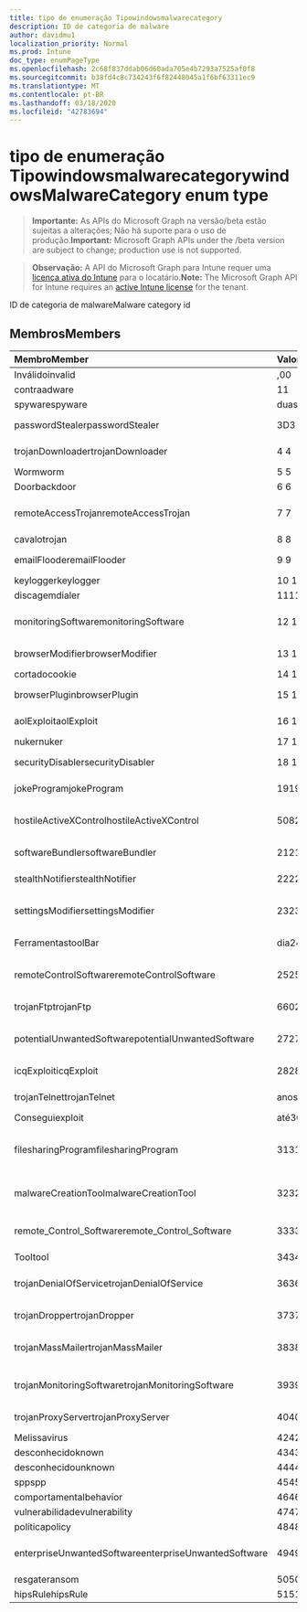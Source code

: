 ```yaml
---
title: tipo de enumeração Tipowindowsmalwarecategory
description: ID de categoria de malware
author: davidmu1
localization_priority: Normal
ms.prod: Intune
doc_type: enumPageType
ms.openlocfilehash: 2c68f837ddab06d60ada705e4b7293a7525af0f8
ms.sourcegitcommit: b38fd4c8c734243f6f82448045a1f6bf63311ec9
ms.translationtype: MT
ms.contentlocale: pt-BR
ms.lasthandoff: 03/18/2020
ms.locfileid: "42783694"
---
```

# <a name="windowsmalwarecategory-enum-type"></a><span data-ttu-id="1d6de-103">tipo de enumeração Tipowindowsmalwarecategory</span><span class="sxs-lookup"><span data-stu-id="1d6de-103">windowsMalwareCategory enum type</span></span>

> <span data-ttu-id="1d6de-104">**Importante:** As APIs do Microsoft Graph na versão/beta estão sujeitas a alterações; Não há suporte para o uso de produção.</span><span class="sxs-lookup"><span data-stu-id="1d6de-104">**Important:** Microsoft Graph APIs under the /beta version are subject to change; production use is not supported.</span></span>

> <span data-ttu-id="1d6de-105">**Observação:** A API do Microsoft Graph para Intune requer uma [licença ativa do Intune](https://go.microsoft.com/fwlink/?linkid=839381) para o locatário.</span><span class="sxs-lookup"><span data-stu-id="1d6de-105">**Note:** The Microsoft Graph API for Intune requires an [active Intune license](https://go.microsoft.com/fwlink/?linkid=839381) for the tenant.</span></span>

<span data-ttu-id="1d6de-106">ID de categoria de malware</span><span class="sxs-lookup"><span data-stu-id="1d6de-106">Malware category id</span></span>

## <a name="members"></a><span data-ttu-id="1d6de-107">Membros</span><span class="sxs-lookup"><span data-stu-id="1d6de-107">Members</span></span>
|<span data-ttu-id="1d6de-108">Membro</span><span class="sxs-lookup"><span data-stu-id="1d6de-108">Member</span></span>|<span data-ttu-id="1d6de-109">Valor</span><span class="sxs-lookup"><span data-stu-id="1d6de-109">Value</span></span>|<span data-ttu-id="1d6de-110">Descrição</span><span class="sxs-lookup"><span data-stu-id="1d6de-110">Description</span></span>|
|:---|:---|:---|
|<span data-ttu-id="1d6de-111">Inválido</span><span class="sxs-lookup"><span data-stu-id="1d6de-111">invalid</span></span>|<span data-ttu-id="1d6de-112">,0</span><span class="sxs-lookup"><span data-stu-id="1d6de-112">0</span></span>|<span data-ttu-id="1d6de-113">Invalid</span><span class="sxs-lookup"><span data-stu-id="1d6de-113">Invalid</span></span>|
|<span data-ttu-id="1d6de-114">contra</span><span class="sxs-lookup"><span data-stu-id="1d6de-114">adware</span></span>|<span data-ttu-id="1d6de-115">1</span><span class="sxs-lookup"><span data-stu-id="1d6de-115">1</span></span>|<span data-ttu-id="1d6de-116">Contra</span><span class="sxs-lookup"><span data-stu-id="1d6de-116">Adware</span></span>|
|<span data-ttu-id="1d6de-117">spyware</span><span class="sxs-lookup"><span data-stu-id="1d6de-117">spyware</span></span>|<span data-ttu-id="1d6de-118">duas</span><span class="sxs-lookup"><span data-stu-id="1d6de-118">2</span></span>|<span data-ttu-id="1d6de-119">Spyware</span><span class="sxs-lookup"><span data-stu-id="1d6de-119">Spyware</span></span>|
|<span data-ttu-id="1d6de-120">passwordStealer</span><span class="sxs-lookup"><span data-stu-id="1d6de-120">passwordStealer</span></span>|<span data-ttu-id="1d6de-121">3D</span><span class="sxs-lookup"><span data-stu-id="1d6de-121">3</span></span>|<span data-ttu-id="1d6de-122">Roubo de senha</span><span class="sxs-lookup"><span data-stu-id="1d6de-122">Password stealer</span></span>|
|<span data-ttu-id="1d6de-123">trojanDownloader</span><span class="sxs-lookup"><span data-stu-id="1d6de-123">trojanDownloader</span></span>|<span data-ttu-id="1d6de-124">4 </span><span class="sxs-lookup"><span data-stu-id="1d6de-124">4</span></span>|<span data-ttu-id="1d6de-125">Downloader de cavalos de Tróia</span><span class="sxs-lookup"><span data-stu-id="1d6de-125">Trojan downloader</span></span>|
|<span data-ttu-id="1d6de-126">Worm</span><span class="sxs-lookup"><span data-stu-id="1d6de-126">worm</span></span>|<span data-ttu-id="1d6de-127">5 </span><span class="sxs-lookup"><span data-stu-id="1d6de-127">5</span></span>|<span data-ttu-id="1d6de-128">Worm</span><span class="sxs-lookup"><span data-stu-id="1d6de-128">Worm</span></span>|
|<span data-ttu-id="1d6de-129">Door</span><span class="sxs-lookup"><span data-stu-id="1d6de-129">backdoor</span></span>|<span data-ttu-id="1d6de-130">6 </span><span class="sxs-lookup"><span data-stu-id="1d6de-130">6</span></span>|<span data-ttu-id="1d6de-131">Door</span><span class="sxs-lookup"><span data-stu-id="1d6de-131">Backdoor</span></span>|
|<span data-ttu-id="1d6de-132">remoteAccessTrojan</span><span class="sxs-lookup"><span data-stu-id="1d6de-132">remoteAccessTrojan</span></span>|<span data-ttu-id="1d6de-133">7 </span><span class="sxs-lookup"><span data-stu-id="1d6de-133">7</span></span>|<span data-ttu-id="1d6de-134">Cavalo de Tróia de acesso remoto</span><span class="sxs-lookup"><span data-stu-id="1d6de-134">Remote access Trojan</span></span>|
|<span data-ttu-id="1d6de-135">cavalo</span><span class="sxs-lookup"><span data-stu-id="1d6de-135">trojan</span></span>|<span data-ttu-id="1d6de-136">8 </span><span class="sxs-lookup"><span data-stu-id="1d6de-136">8</span></span>|<span data-ttu-id="1d6de-137">Cavalo</span><span class="sxs-lookup"><span data-stu-id="1d6de-137">Trojan</span></span>|
|<span data-ttu-id="1d6de-138">emailFlooder</span><span class="sxs-lookup"><span data-stu-id="1d6de-138">emailFlooder</span></span>|<span data-ttu-id="1d6de-139">9 </span><span class="sxs-lookup"><span data-stu-id="1d6de-139">9</span></span>|<span data-ttu-id="1d6de-140">Inundador de email</span><span class="sxs-lookup"><span data-stu-id="1d6de-140">Email flooder</span></span>|
|<span data-ttu-id="1d6de-141">keylogger</span><span class="sxs-lookup"><span data-stu-id="1d6de-141">keylogger</span></span>|<span data-ttu-id="1d6de-142">10 </span><span class="sxs-lookup"><span data-stu-id="1d6de-142">10</span></span>|<span data-ttu-id="1d6de-143">Keylogger</span><span class="sxs-lookup"><span data-stu-id="1d6de-143">Keylogger</span></span>|
|<span data-ttu-id="1d6de-144">discagem</span><span class="sxs-lookup"><span data-stu-id="1d6de-144">dialer</span></span>|<span data-ttu-id="1d6de-145">11</span><span class="sxs-lookup"><span data-stu-id="1d6de-145">11</span></span>|<span data-ttu-id="1d6de-146">Discagem</span><span class="sxs-lookup"><span data-stu-id="1d6de-146">Dialer</span></span>|
|<span data-ttu-id="1d6de-147">monitoringSoftware</span><span class="sxs-lookup"><span data-stu-id="1d6de-147">monitoringSoftware</span></span>|<span data-ttu-id="1d6de-148">12 </span><span class="sxs-lookup"><span data-stu-id="1d6de-148">12</span></span>|<span data-ttu-id="1d6de-149">Software de monitoramento</span><span class="sxs-lookup"><span data-stu-id="1d6de-149">Monitoring software</span></span>|
|<span data-ttu-id="1d6de-150">browserModifier</span><span class="sxs-lookup"><span data-stu-id="1d6de-150">browserModifier</span></span>|<span data-ttu-id="1d6de-151">13 </span><span class="sxs-lookup"><span data-stu-id="1d6de-151">13</span></span>|<span data-ttu-id="1d6de-152">Modificador de navegador</span><span class="sxs-lookup"><span data-stu-id="1d6de-152">Browser modifier</span></span>|
|<span data-ttu-id="1d6de-153">cortado</span><span class="sxs-lookup"><span data-stu-id="1d6de-153">cookie</span></span>|<span data-ttu-id="1d6de-154">14 </span><span class="sxs-lookup"><span data-stu-id="1d6de-154">14</span></span>|<span data-ttu-id="1d6de-155">Cookie</span><span class="sxs-lookup"><span data-stu-id="1d6de-155">Cookie</span></span>|
|<span data-ttu-id="1d6de-156">browserPlugin</span><span class="sxs-lookup"><span data-stu-id="1d6de-156">browserPlugin</span></span>|<span data-ttu-id="1d6de-157">15 </span><span class="sxs-lookup"><span data-stu-id="1d6de-157">15</span></span>|<span data-ttu-id="1d6de-158">Plug-in do navegador</span><span class="sxs-lookup"><span data-stu-id="1d6de-158">Browser plugin</span></span>|
|<span data-ttu-id="1d6de-159">aolExploit</span><span class="sxs-lookup"><span data-stu-id="1d6de-159">aolExploit</span></span>|<span data-ttu-id="1d6de-160">16 </span><span class="sxs-lookup"><span data-stu-id="1d6de-160">16</span></span>|<span data-ttu-id="1d6de-161">Exploração do AOL</span><span class="sxs-lookup"><span data-stu-id="1d6de-161">AOL exploit</span></span>|
|<span data-ttu-id="1d6de-162">nuker</span><span class="sxs-lookup"><span data-stu-id="1d6de-162">nuker</span></span>|<span data-ttu-id="1d6de-163">17 </span><span class="sxs-lookup"><span data-stu-id="1d6de-163">17</span></span>|<span data-ttu-id="1d6de-164">Nuker</span><span class="sxs-lookup"><span data-stu-id="1d6de-164">Nuker</span></span>|
|<span data-ttu-id="1d6de-165">securityDisabler</span><span class="sxs-lookup"><span data-stu-id="1d6de-165">securityDisabler</span></span>|<span data-ttu-id="1d6de-166">18 </span><span class="sxs-lookup"><span data-stu-id="1d6de-166">18</span></span>|<span data-ttu-id="1d6de-167">Desabilitador de segurança</span><span class="sxs-lookup"><span data-stu-id="1d6de-167">Security disabler</span></span>|
|<span data-ttu-id="1d6de-168">jokeProgram</span><span class="sxs-lookup"><span data-stu-id="1d6de-168">jokeProgram</span></span>|<span data-ttu-id="1d6de-169">19</span><span class="sxs-lookup"><span data-stu-id="1d6de-169">19</span></span>|<span data-ttu-id="1d6de-170">Programa Joke</span><span class="sxs-lookup"><span data-stu-id="1d6de-170">Joke program</span></span>|
|<span data-ttu-id="1d6de-171">hostileActiveXControl</span><span class="sxs-lookup"><span data-stu-id="1d6de-171">hostileActiveXControl</span></span>|<span data-ttu-id="1d6de-172">508</span><span class="sxs-lookup"><span data-stu-id="1d6de-172">20</span></span>|<span data-ttu-id="1d6de-173">Controle ActiveX hostil</span><span class="sxs-lookup"><span data-stu-id="1d6de-173">Hostile ActiveX control</span></span>|
|<span data-ttu-id="1d6de-174">softwareBundler</span><span class="sxs-lookup"><span data-stu-id="1d6de-174">softwareBundler</span></span>|<span data-ttu-id="1d6de-175">21</span><span class="sxs-lookup"><span data-stu-id="1d6de-175">21</span></span>|<span data-ttu-id="1d6de-176">Pacote de software</span><span class="sxs-lookup"><span data-stu-id="1d6de-176">Software bundler</span></span>|
|<span data-ttu-id="1d6de-177">stealthNotifier</span><span class="sxs-lookup"><span data-stu-id="1d6de-177">stealthNotifier</span></span>|<span data-ttu-id="1d6de-178">22</span><span class="sxs-lookup"><span data-stu-id="1d6de-178">22</span></span>|<span data-ttu-id="1d6de-179">Modificador Stealth</span><span class="sxs-lookup"><span data-stu-id="1d6de-179">Stealth modifier</span></span>|
|<span data-ttu-id="1d6de-180">settingsModifier</span><span class="sxs-lookup"><span data-stu-id="1d6de-180">settingsModifier</span></span>|<span data-ttu-id="1d6de-181">23</span><span class="sxs-lookup"><span data-stu-id="1d6de-181">23</span></span>|<span data-ttu-id="1d6de-182">Modificador de configurações</span><span class="sxs-lookup"><span data-stu-id="1d6de-182">Settings modifier</span></span>|
|<span data-ttu-id="1d6de-183">Ferramentas</span><span class="sxs-lookup"><span data-stu-id="1d6de-183">toolBar</span></span>|<span data-ttu-id="1d6de-184">dia</span><span class="sxs-lookup"><span data-stu-id="1d6de-184">24</span></span>|<span data-ttu-id="1d6de-185">Barra de ferramentas</span><span class="sxs-lookup"><span data-stu-id="1d6de-185">Toolbar</span></span>|
|<span data-ttu-id="1d6de-186">remoteControlSoftware</span><span class="sxs-lookup"><span data-stu-id="1d6de-186">remoteControlSoftware</span></span>|<span data-ttu-id="1d6de-187">25</span><span class="sxs-lookup"><span data-stu-id="1d6de-187">25</span></span>|<span data-ttu-id="1d6de-188">Software de controle remoto</span><span class="sxs-lookup"><span data-stu-id="1d6de-188">Remote control software</span></span>|
|<span data-ttu-id="1d6de-189">trojanFtp</span><span class="sxs-lookup"><span data-stu-id="1d6de-189">trojanFtp</span></span>|<span data-ttu-id="1d6de-190">660</span><span class="sxs-lookup"><span data-stu-id="1d6de-190">26</span></span>|<span data-ttu-id="1d6de-191">FTP de cavalos de Tróia</span><span class="sxs-lookup"><span data-stu-id="1d6de-191">Trojan FTP</span></span>|
|<span data-ttu-id="1d6de-192">potentialUnwantedSoftware</span><span class="sxs-lookup"><span data-stu-id="1d6de-192">potentialUnwantedSoftware</span></span>|<span data-ttu-id="1d6de-193">27</span><span class="sxs-lookup"><span data-stu-id="1d6de-193">27</span></span>|<span data-ttu-id="1d6de-194">Possível software indesejado</span><span class="sxs-lookup"><span data-stu-id="1d6de-194">Potential unwanted software</span></span>|
|<span data-ttu-id="1d6de-195">icqExploit</span><span class="sxs-lookup"><span data-stu-id="1d6de-195">icqExploit</span></span>|<span data-ttu-id="1d6de-196">28</span><span class="sxs-lookup"><span data-stu-id="1d6de-196">28</span></span>|<span data-ttu-id="1d6de-197">Exploração do ICQ</span><span class="sxs-lookup"><span data-stu-id="1d6de-197">ICQ exploit</span></span>|
|<span data-ttu-id="1d6de-198">trojanTelnet</span><span class="sxs-lookup"><span data-stu-id="1d6de-198">trojanTelnet</span></span>|<span data-ttu-id="1d6de-199">anos</span><span class="sxs-lookup"><span data-stu-id="1d6de-199">29</span></span>|<span data-ttu-id="1d6de-200">Telnet de cavalos de Tróia</span><span class="sxs-lookup"><span data-stu-id="1d6de-200">Trojan telnet</span></span>|
|<span data-ttu-id="1d6de-201">Consegui</span><span class="sxs-lookup"><span data-stu-id="1d6de-201">exploit</span></span>|<span data-ttu-id="1d6de-202">até</span><span class="sxs-lookup"><span data-stu-id="1d6de-202">30</span></span>|<span data-ttu-id="1d6de-203">Consegui</span><span class="sxs-lookup"><span data-stu-id="1d6de-203">Exploit</span></span>|
|<span data-ttu-id="1d6de-204">filesharingProgram</span><span class="sxs-lookup"><span data-stu-id="1d6de-204">filesharingProgram</span></span>|<span data-ttu-id="1d6de-205">31</span><span class="sxs-lookup"><span data-stu-id="1d6de-205">31</span></span>|<span data-ttu-id="1d6de-206">Programa de compartilhamento de arquivos</span><span class="sxs-lookup"><span data-stu-id="1d6de-206">File sharing program</span></span>|
|<span data-ttu-id="1d6de-207">malwareCreationTool</span><span class="sxs-lookup"><span data-stu-id="1d6de-207">malwareCreationTool</span></span>|<span data-ttu-id="1d6de-208">32</span><span class="sxs-lookup"><span data-stu-id="1d6de-208">32</span></span>|<span data-ttu-id="1d6de-209">Ferramenta de criação de malware</span><span class="sxs-lookup"><span data-stu-id="1d6de-209">Malware creation tool</span></span>|
|<span data-ttu-id="1d6de-210">remote_Control_Software</span><span class="sxs-lookup"><span data-stu-id="1d6de-210">remote_Control_Software</span></span>|<span data-ttu-id="1d6de-211">33</span><span class="sxs-lookup"><span data-stu-id="1d6de-211">33</span></span>|<span data-ttu-id="1d6de-212">Software de controle remoto</span><span class="sxs-lookup"><span data-stu-id="1d6de-212">Remote control software</span></span>|
|<span data-ttu-id="1d6de-213">Tool</span><span class="sxs-lookup"><span data-stu-id="1d6de-213">tool</span></span>|<span data-ttu-id="1d6de-214">34</span><span class="sxs-lookup"><span data-stu-id="1d6de-214">34</span></span>|<span data-ttu-id="1d6de-215">Ferramenta</span><span class="sxs-lookup"><span data-stu-id="1d6de-215">Tool</span></span>|
|<span data-ttu-id="1d6de-216">trojanDenialOfService</span><span class="sxs-lookup"><span data-stu-id="1d6de-216">trojanDenialOfService</span></span>|<span data-ttu-id="1d6de-217">36</span><span class="sxs-lookup"><span data-stu-id="1d6de-217">36</span></span>|<span data-ttu-id="1d6de-218">Negação de serviço de cavalo de Tróia</span><span class="sxs-lookup"><span data-stu-id="1d6de-218">Trojan denial of service</span></span>|
|<span data-ttu-id="1d6de-219">trojanDropper</span><span class="sxs-lookup"><span data-stu-id="1d6de-219">trojanDropper</span></span>|<span data-ttu-id="1d6de-220">37</span><span class="sxs-lookup"><span data-stu-id="1d6de-220">37</span></span>|<span data-ttu-id="1d6de-221">Instalador do cavalo de Tróia</span><span class="sxs-lookup"><span data-stu-id="1d6de-221">Trojan dropper</span></span>|
|<span data-ttu-id="1d6de-222">trojanMassMailer</span><span class="sxs-lookup"><span data-stu-id="1d6de-222">trojanMassMailer</span></span>|<span data-ttu-id="1d6de-223">38</span><span class="sxs-lookup"><span data-stu-id="1d6de-223">38</span></span>|<span data-ttu-id="1d6de-224">Mensageiro de cavalos de Tróia em massa</span><span class="sxs-lookup"><span data-stu-id="1d6de-224">Trojan mass mailer</span></span>|
|<span data-ttu-id="1d6de-225">trojanMonitoringSoftware</span><span class="sxs-lookup"><span data-stu-id="1d6de-225">trojanMonitoringSoftware</span></span>|<span data-ttu-id="1d6de-226">39</span><span class="sxs-lookup"><span data-stu-id="1d6de-226">39</span></span>|<span data-ttu-id="1d6de-227">Software de monitoramento de cavalos de Tróia</span><span class="sxs-lookup"><span data-stu-id="1d6de-227">Trojan monitoring software</span></span>|
|<span data-ttu-id="1d6de-228">trojanProxyServer</span><span class="sxs-lookup"><span data-stu-id="1d6de-228">trojanProxyServer</span></span>|<span data-ttu-id="1d6de-229">40</span><span class="sxs-lookup"><span data-stu-id="1d6de-229">40</span></span>|<span data-ttu-id="1d6de-230">Servidor proxy de cavalos de Tróia</span><span class="sxs-lookup"><span data-stu-id="1d6de-230">Trojan proxy server</span></span>|
|<span data-ttu-id="1d6de-231">Melissa</span><span class="sxs-lookup"><span data-stu-id="1d6de-231">virus</span></span>|<span data-ttu-id="1d6de-232">42</span><span class="sxs-lookup"><span data-stu-id="1d6de-232">42</span></span>|<span data-ttu-id="1d6de-233">Melissa</span><span class="sxs-lookup"><span data-stu-id="1d6de-233">Virus</span></span>|
|<span data-ttu-id="1d6de-234">desconhecido</span><span class="sxs-lookup"><span data-stu-id="1d6de-234">known</span></span>|<span data-ttu-id="1d6de-235">43</span><span class="sxs-lookup"><span data-stu-id="1d6de-235">43</span></span>|<span data-ttu-id="1d6de-236">Desconhecido</span><span class="sxs-lookup"><span data-stu-id="1d6de-236">Known</span></span>|
|<span data-ttu-id="1d6de-237">desconhecido</span><span class="sxs-lookup"><span data-stu-id="1d6de-237">unknown</span></span>|<span data-ttu-id="1d6de-238">44</span><span class="sxs-lookup"><span data-stu-id="1d6de-238">44</span></span>|<span data-ttu-id="1d6de-239">Desconhecido</span><span class="sxs-lookup"><span data-stu-id="1d6de-239">Unknown</span></span>|
|<span data-ttu-id="1d6de-240">spp</span><span class="sxs-lookup"><span data-stu-id="1d6de-240">spp</span></span>|<span data-ttu-id="1d6de-241">45</span><span class="sxs-lookup"><span data-stu-id="1d6de-241">45</span></span>|<span data-ttu-id="1d6de-242">SPP</span><span class="sxs-lookup"><span data-stu-id="1d6de-242">SPP</span></span>|
|<span data-ttu-id="1d6de-243">comportamental</span><span class="sxs-lookup"><span data-stu-id="1d6de-243">behavior</span></span>|<span data-ttu-id="1d6de-244">46</span><span class="sxs-lookup"><span data-stu-id="1d6de-244">46</span></span>|<span data-ttu-id="1d6de-245">Comportamento</span><span class="sxs-lookup"><span data-stu-id="1d6de-245">Behavior</span></span>|
|<span data-ttu-id="1d6de-246">vulnerabilidade</span><span class="sxs-lookup"><span data-stu-id="1d6de-246">vulnerability</span></span>|<span data-ttu-id="1d6de-247">47</span><span class="sxs-lookup"><span data-stu-id="1d6de-247">47</span></span>|<span data-ttu-id="1d6de-248">Vulnerabilidade</span><span class="sxs-lookup"><span data-stu-id="1d6de-248">Vulnerability</span></span>|
|<span data-ttu-id="1d6de-249">política</span><span class="sxs-lookup"><span data-stu-id="1d6de-249">policy</span></span>|<span data-ttu-id="1d6de-250">48</span><span class="sxs-lookup"><span data-stu-id="1d6de-250">48</span></span>|<span data-ttu-id="1d6de-251">Política</span><span class="sxs-lookup"><span data-stu-id="1d6de-251">Policy</span></span>|
|<span data-ttu-id="1d6de-252">enterpriseUnwantedSoftware</span><span class="sxs-lookup"><span data-stu-id="1d6de-252">enterpriseUnwantedSoftware</span></span>|<span data-ttu-id="1d6de-253">49</span><span class="sxs-lookup"><span data-stu-id="1d6de-253">49</span></span>|<span data-ttu-id="1d6de-254">Software corporativo indesejado</span><span class="sxs-lookup"><span data-stu-id="1d6de-254">Enterprise Unwanted Software</span></span>|
|<span data-ttu-id="1d6de-255">resgate</span><span class="sxs-lookup"><span data-stu-id="1d6de-255">ransom</span></span>|<span data-ttu-id="1d6de-256">50</span><span class="sxs-lookup"><span data-stu-id="1d6de-256">50</span></span>|<span data-ttu-id="1d6de-257">Resgate</span><span class="sxs-lookup"><span data-stu-id="1d6de-257">Ransom</span></span>|
|<span data-ttu-id="1d6de-258">hipsRule</span><span class="sxs-lookup"><span data-stu-id="1d6de-258">hipsRule</span></span>|<span data-ttu-id="1d6de-259">51</span><span class="sxs-lookup"><span data-stu-id="1d6de-259">51</span></span>|<span data-ttu-id="1d6de-260">Regra HIPS</span><span class="sxs-lookup"><span data-stu-id="1d6de-260">HIPS Rule</span></span>|



